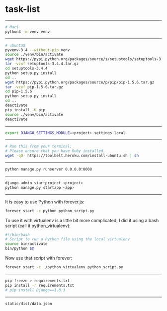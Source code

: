 # task-list

---

``` bash
# Mac$
python3 -m venv venv
```

---

``` bash
# ubuntu$
pyvenv-3.4 --without-pip venv
source ./venv/bin/activate
wget https://pypi.python.org/packages/source/s/setuptools/setuptools-3.4.4.tar.gz
tar -vzxf setuptools-3.4.4.tar.gz
cd setuptools-3.4.4
python setup.py install
cd ..
wget https://pypi.python.org/packages/source/p/pip/pip-1.5.6.tar.gz
tar -vzxf pip-1.5.6.tar.gz
cd pip-1.5.6
python setup.py install
cd ..
deactivate
pip install -U pip
source ./venv/bin/activate
deactivate

```

---

``` bash
export DJANGO_SETTINGS_MODULE=<project>.settings.local
```

---

``` bash
# Run this from your terminal:
# Please ensure that you have Ruby installed.
wget -qO- https://toolbelt.heroku.com/install-ubuntu.sh | sh
```

---

``` bash
python manage.py runserver 0.0.0.0:8008
```

---

``` bash
django-admin startproject <project>
python manage.py startapp <app>
```

---

It is easy to use Python with forever.js:

``` bash
forever start -c python python_script.py
```

To use it with virtualenv is a little bit more complicated, I did it using a bash script (call it python_virtualenv):

``` bash
#!/bin/bash
# Script to run a Python file using the local virtualenv
source bin/activate
bin/python $@
```

Now use that script with forever:

``` bash
forever start -c ./python_virtualenv python_script.py
```

---

``` bash
pip freeze > requirements.txt
pip install -r requirements.txt
# pip install Django==1.8.3
```

---

```
static/dist/data.json
```
